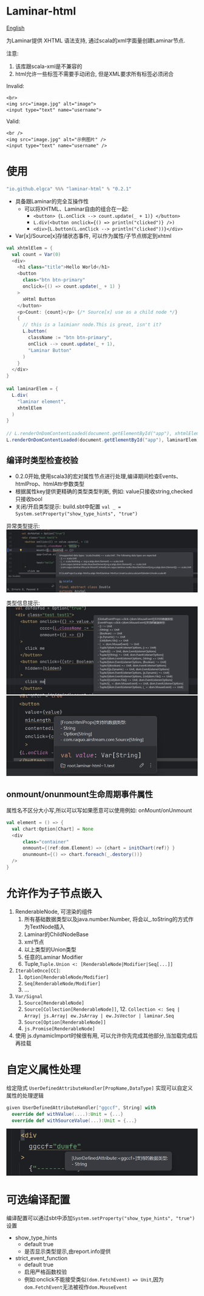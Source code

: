 # Laminar-html

[English](readme_en.md)

为Laminar提供 XHTML 语法支持, 通过scala的xml字面量创建Laminar节点. 

注意: 
1. 该库跟scala-xml是不兼容的
2. html允许一些标签不需要手动闭合, 但是XML要求所有标签必须闭合

Invalid:

```xhtml
<br>
<img src="image.jpg" alt="image">
<input type="text" name="username">
```

Valid:

```xhtml
<br />
<img src="image.jpg" alt="示例图片" />
<input type="text" name="username" />
```


# 使用

```scala
"io.github.elgca" %%% "laminar-html" % "0.2.1"
```

- 具备跟Laminar的完全互操作性
  - 可以将XHTML、Laminar自由的组合在一起:
    - `<button> {L.onClick --> count.update(_ + 1)} </button>`
    - `L.div(<button onclick={() => println("clicked")} />)`
    - `<div>{L.button(L.onClick --> println("clicked"))}</div>`
- Var[x]/Source[x]存储状态事件, 可以作为属性/子节点绑定到xhtml

```scala
val xhtmlElem = {
  val count = Var(0)
  <div>
    <h1 class="title">Hello World</h1>
    <button 
      class="btn btn-primary"
      onclick={() => count.update(_ + 1) }
    >
      xHtml Button
    </button>
    <p>Count: {count}</p> {/* Source[x] use as a child node */}
    {
      // this is a laimianr node.This is great, isn't it?
      L.button(
        className := "btn btn-primary",
        onClick --> count.update(_ + 1),
        "Laminar Button"
      )
    }
  </div>
}

val laminarElem = {
  L.div(
    "laminar element",
    xhtmlElem 
  )
}

// L.renderOnDomContentLoaded(document.getElementById("app"), xhtmlElem)
L.renderOnDomContentLoaded(document.getElementById("app"), laminarElem)
```

## 编译时类型检查校验

- 0.2.0开始,使用scala3的宏对属性节点进行处理,编译期间检查Events、htmlProp、htmlAttr参数类型
- 根据属性key提供更精确的类型类型判断, 例如: value只接收string,checked只接收bool
- 关闭/开启类型提示: build.sbt中配置 `val _ = System.setProperty("show_type_hints", "true")`

异常类型提示:
![img.png](images/img.png)

类型信息提示:
![typehints.png](images/typehints.png)![typeinfo.png](images/typeinfo.png)


## onmount/onunmount生命周期事件属性 

属性名不区分大小写,所以可以写如果愿意可以使用例如: 
onMount/onUnmount

```scala
val element = () => {
  val chart:Option[Chart] = None
  <div
      class="container"
      onmount={(ref:dom.Element) => {chart = initChart(ref)} }
      onunmount={() => chart.foreach(_.destory())}
  />
}
```


# 允许作为子节点嵌入

1. RenderableNode, 可渲染的组件
   1. 所有基础数据类型以及java.number.Number, 将会以_.toString的方式作为TextNode插入
   2. Laminar的ChildNodeBase
   3. xml节点
   4. 以上类型的Union类型
   4. 任意的Laminar Modifier
   5. Tuple,`Tuple.Union <: [RenderableNode|Modifier|Seq[...]]`
5. `IterableOnce[CC]`:
   1. `Option[RenderableNode/Modifier]`
   7. `Seq[RenderableNode/Modifier]`
   8. ...
9. `Var/Signal`
   1. `Source[RenderableNode]`
   11. `Source[Collection[RenderableNode]]`,
       12. `Collection <: Seq | Array| js.Array| ew.JsArray | ew.JsVector | laminar.Seq`
   13. `Source[Option[RenderableNode]]`
   14. `js.Promise[RenderableNode]`
1. 使用 js.dynamicImport时候很有用, 可以允许你先完成其他部分,当加载完成后再挂载

# 自定义属性处理

给定隐式 `UserDefinedAttributeHandler[PropName,DataType]` 实现可以自定义属性的处理逻辑

```scala 3
given UserDefinedAttributeHandler["ggccf", String] with
  override def withValue(....):Unit = {...}
  override def withSourceValue(...):Unit = {...}
```

![udattr.png](images/udattr.png)

# 可选编译配置

编译配置可以通过sbt中添加`System.setProperty("show_type_hints", "true")`设置

- show_type_hints
  - default true
  - 是否显示类型提示,由report.info提供
- strict_event_function 
  - default true
  - 启用严格函数校验
  - 例如:onclick不能接受类似`(dom.FetchEvent) => Unit`,因为`dom.FetchEvent`无法被视作`dom.MouseEvent`